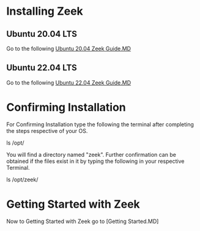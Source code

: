 # Installing Zeek

## Ubuntu 20.04 LTS

Go to the following [Ubuntu 20.04 Zeek Guide.MD](https://github.com/cyberseef/Zeek_Installation_Guide/blob/93e3df2eaf16e32431b5ff8d5e9552b01788e4cd/Ubuntu%2020.04%20LTS%20Zeek%20Guide.MD)
## Ubuntu 22.04 LTS

Go to the following [Ubuntu 22.04 Zeek Guide.MD](https://github.com/cyberseef/Zeek_Installation_Guide/blob/93e3df2eaf16e32431b5ff8d5e9552b01788e4cd/Ubuntu%2022.04%20LTS%20Zeek%20Guide.MD)

# Confirming Installation

For Confirming Installation type the following the terminal after completing the steps respective of your OS.

ls /opt/

You will find a directory named "zeek". Further confirmation can be obtained if the files exist in it by typing the following in your respective Terminal.

ls /opt/zeek/

# Getting Started with Zeek

Now to Getting Started with Zeek go to [Getting Started.MD]
